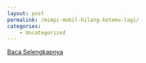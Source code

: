 ```yaml
---
layout: post
permalink: /mimpi-mobil-hilang-ketemu-lagi/
categories:
    - Uncategorized
---
```


[Baca Selengkapnya](/10)